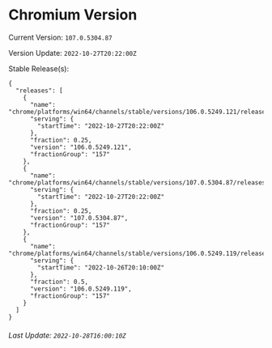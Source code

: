 # Chromium Version

Current Version: `107.0.5304.87`

Version Update: `2022-10-27T20:22:00Z`

Stable Release(s):
```
{
  "releases": [
    {
      "name": "chrome/platforms/win64/channels/stable/versions/106.0.5249.121/releases/1666902120",
      "serving": {
        "startTime": "2022-10-27T20:22:00Z"
      },
      "fraction": 0.25,
      "version": "106.0.5249.121",
      "fractionGroup": "157"
    },
    {
      "name": "chrome/platforms/win64/channels/stable/versions/107.0.5304.87/releases/1666902120",
      "serving": {
        "startTime": "2022-10-27T20:22:00Z"
      },
      "fraction": 0.25,
      "version": "107.0.5304.87",
      "fractionGroup": "157"
    },
    {
      "name": "chrome/platforms/win64/channels/stable/versions/106.0.5249.119/releases/1666815000",
      "serving": {
        "startTime": "2022-10-26T20:10:00Z"
      },
      "fraction": 0.5,
      "version": "106.0.5249.119",
      "fractionGroup": "157"
    }
  ]
}
```

###### Last Update: `2022-10-28T16:00:10Z`

